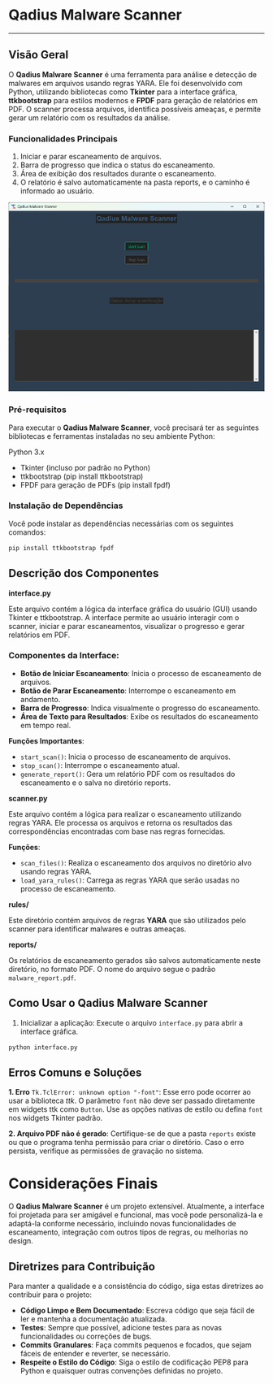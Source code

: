 # Qadius Malware Scanner 

---

## Visão Geral

O **Qadius Malware Scanner** é uma ferramenta para análise e detecção de malwares em arquivos usando regras YARA. Ele foi desenvolvido com Python, utilizando bibliotecas como **Tkinter** para a interface gráfica, **ttkbootstrap** para estilos modernos e **FPDF** para geração de relatórios em PDF. O scanner processa arquivos, identifica possíveis ameaças, e permite gerar um relatório com os resultados da análise.

### Funcionalidades Principais
1. Iniciar e parar escaneamento de arquivos.
2. Barra de progresso que indica o status do escaneamento.
3. Área de exibição dos resultados durante o escaneamento.
4. O relatório é salvo automaticamente na pasta reports, e o caminho é informado ao usuário.

![Qadius Scanner](Qadius.png)

### Pré-requisitos
Para executar o **Qadius Malware Scanner**, você precisará ter as seguintes bibliotecas e ferramentas instaladas no seu ambiente Python:

Python 3.x
- Tkinter (incluso por padrão no Python)
- ttkbootstrap (pip install ttkbootstrap)
- FPDF para geração de PDFs (pip install fpdf)

### Instalação de Dependências
Você pode instalar as dependências necessárias com os seguintes comandos:
```bash
pip install ttkbootstrap fpdf
```

## Descrição dos Componentes

**interface.py**

Este arquivo contém a lógica da interface gráfica do usuário (GUI) usando Tkinter e ttkbootstrap. A interface permite ao usuário interagir com o scanner, iniciar e parar escaneamentos, visualizar o progresso e gerar relatórios em PDF.

### Componentes da Interface:

- **Botão de Iniciar Escaneamento**: Inicia o processo de escaneamento de arquivos.
- **Botão de Parar Escaneamento**: Interrompe o escaneamento em andamento.
- **Barra de Progresso**: Indica visualmente o progresso do escaneamento.
- **Área de Texto para Resultados**: Exibe os resultados do escaneamento em tempo real.

**Funções Importantes**:

- `start_scan()`: Inicia o processo de escaneamento de arquivos.
- `stop_scan()`: Interrompe o escaneamento atual.
- `generate_report()`: Gera um relatório PDF com os resultados do escaneamento e o salva no diretório reports.

**scanner.py**

Este arquivo contém a lógica para realizar o escaneamento utilizando regras YARA. Ele processa os arquivos e retorna os resultados das correspondências encontradas com base nas regras fornecidas.

**Funções**:

- `scan_files()`: Realiza o escaneamento dos arquivos no diretório alvo usando regras YARA.
- `load_yara_rules()`: Carrega as regras YARA que serão usadas no processo de escaneamento.

**rules/**

Este diretório contém arquivos de regras **YARA** que são utilizados pelo scanner para identificar malwares e outras ameaças.

**reports/**

Os relatórios de escaneamento gerados são salvos automaticamente neste diretório, no formato PDF. O nome do arquivo segue o padrão `malware_report.pdf`.

## Como Usar o Qadius Malware Scanner

1. Inicializar a aplicação: Execute o arquivo `interface.py` para abrir a interface gráfica.
```bash
python interface.py
```

## Erros Comuns e Soluções

**1. Erro** `Tk.TclError: unknown option "-font"`:
Esse erro pode ocorrer ao usar a biblioteca *ttk*. O parâmetro `font` não deve ser passado diretamente em widgets ttk como `Button`. Use as opções nativas de estilo ou defina `font` nos widgets Tkinter padrão.

**2. Arquivo PDF não é gerado**:
Certifique-se de que a pasta `reports` existe ou que o programa tenha permissão para criar o diretório. Caso o erro persista, verifique as permissões de gravação no sistema.

# Considerações Finais

O **Qadius Malware Scanner** é um projeto extensível. Atualmente, a interface foi projetada para ser amigável e funcional, mas você pode personalizá-la e adaptá-la conforme necessário, incluindo novas funcionalidades de escaneamento, integração com outros tipos de regras, ou melhorias no design.

## Diretrizes para Contribuição

Para manter a qualidade e a consistência do código, siga estas diretrizes ao contribuir para o projeto:

- **Código Limpo e Bem Documentado**: Escreva código que seja fácil de ler e mantenha a documentação atualizada.
- **Testes**: Sempre que possível, adicione testes para as novas funcionalidades ou correções de bugs.
- **Commits Granulares**: Faça commits pequenos e focados, que sejam fáceis de entender e reverter, se necessário.
- **Respeite o Estilo do Código**: Siga o estilo de codificação PEP8 para Python e quaisquer outras convenções definidas no projeto. 